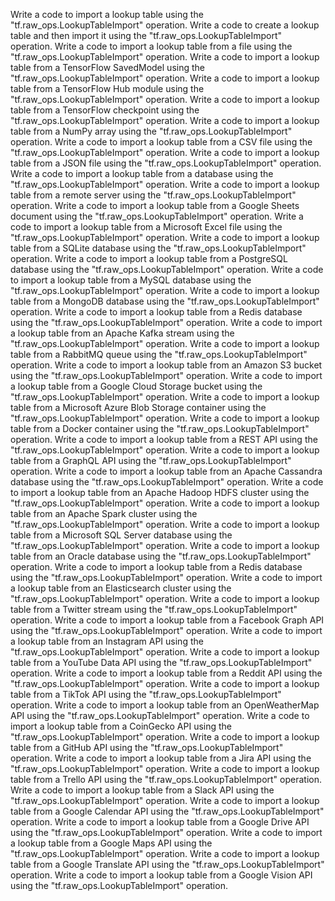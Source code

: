 Write a code to import a lookup table using the "tf.raw_ops.LookupTableImport" operation.
Write a code to create a lookup table and then import it using the "tf.raw_ops.LookupTableImport" operation.
Write a code to import a lookup table from a file using the "tf.raw_ops.LookupTableImport" operation.
Write a code to import a lookup table from a TensorFlow SavedModel using the "tf.raw_ops.LookupTableImport" operation.
Write a code to import a lookup table from a TensorFlow Hub module using the "tf.raw_ops.LookupTableImport" operation.
Write a code to import a lookup table from a TensorFlow checkpoint using the "tf.raw_ops.LookupTableImport" operation.
Write a code to import a lookup table from a NumPy array using the "tf.raw_ops.LookupTableImport" operation.
Write a code to import a lookup table from a CSV file using the "tf.raw_ops.LookupTableImport" operation.
Write a code to import a lookup table from a JSON file using the "tf.raw_ops.LookupTableImport" operation.
Write a code to import a lookup table from a database using the "tf.raw_ops.LookupTableImport" operation.
Write a code to import a lookup table from a remote server using the "tf.raw_ops.LookupTableImport" operation.
Write a code to import a lookup table from a Google Sheets document using the "tf.raw_ops.LookupTableImport" operation.
Write a code to import a lookup table from a Microsoft Excel file using the "tf.raw_ops.LookupTableImport" operation.
Write a code to import a lookup table from a SQLite database using the "tf.raw_ops.LookupTableImport" operation.
Write a code to import a lookup table from a PostgreSQL database using the "tf.raw_ops.LookupTableImport" operation.
Write a code to import a lookup table from a MySQL database using the "tf.raw_ops.LookupTableImport" operation.
Write a code to import a lookup table from a MongoDB database using the "tf.raw_ops.LookupTableImport" operation.
Write a code to import a lookup table from a Redis database using the "tf.raw_ops.LookupTableImport" operation.
Write a code to import a lookup table from an Apache Kafka stream using the "tf.raw_ops.LookupTableImport" operation.
Write a code to import a lookup table from a RabbitMQ queue using the "tf.raw_ops.LookupTableImport" operation.
Write a code to import a lookup table from an Amazon S3 bucket using the "tf.raw_ops.LookupTableImport" operation.
Write a code to import a lookup table from a Google Cloud Storage bucket using the "tf.raw_ops.LookupTableImport" operation.
Write a code to import a lookup table from a Microsoft Azure Blob Storage container using the "tf.raw_ops.LookupTableImport" operation.
Write a code to import a lookup table from a Docker container using the "tf.raw_ops.LookupTableImport" operation.
Write a code to import a lookup table from a REST API using the "tf.raw_ops.LookupTableImport" operation.
Write a code to import a lookup table from a GraphQL API using the "tf.raw_ops.LookupTableImport" operation.
Write a code to import a lookup table from an Apache Cassandra database using the "tf.raw_ops.LookupTableImport" operation.
Write a code to import a lookup table from an Apache Hadoop HDFS cluster using the "tf.raw_ops.LookupTableImport" operation.
Write a code to import a lookup table from an Apache Spark cluster using the "tf.raw_ops.LookupTableImport" operation.
Write a code to import a lookup table from a Microsoft SQL Server database using the "tf.raw_ops.LookupTableImport" operation.
Write a code to import a lookup table from an Oracle database using the "tf.raw_ops.LookupTableImport" operation.
Write a code to import a lookup table from a Redis database using the "tf.raw_ops.LookupTableImport" operation.
Write a code to import a lookup table from an Elasticsearch cluster using the "tf.raw_ops.LookupTableImport" operation.
Write a code to import a lookup table from a Twitter stream using the "tf.raw_ops.LookupTableImport" operation.
Write a code to import a lookup table from a Facebook Graph API using the "tf.raw_ops.LookupTableImport" operation.
Write a code to import a lookup table from an Instagram API using the "tf.raw_ops.LookupTableImport" operation.
Write a code to import a lookup table from a YouTube Data API using the "tf.raw_ops.LookupTableImport" operation.
Write a code to import a lookup table from a Reddit API using the "tf.raw_ops.LookupTableImport" operation.
Write a code to import a lookup table from a TikTok API using the "tf.raw_ops.LookupTableImport" operation.
Write a code to import a lookup table from an OpenWeatherMap API using the "tf.raw_ops.LookupTableImport" operation.
Write a code to import a lookup table from a CoinGecko API using the "tf.raw_ops.LookupTableImport" operation.
Write a code to import a lookup table from a GitHub API using the "tf.raw_ops.LookupTableImport" operation.
Write a code to import a lookup table from a Jira API using the "tf.raw_ops.LookupTableImport" operation.
Write a code to import a lookup table from a Trello API using the "tf.raw_ops.LookupTableImport" operation.
Write a code to import a lookup table from a Slack API using the "tf.raw_ops.LookupTableImport" operation.
Write a code to import a lookup table from a Google Calendar API using the "tf.raw_ops.LookupTableImport" operation.
Write a code to import a lookup table from a Google Drive API using the "tf.raw_ops.LookupTableImport" operation.
Write a code to import a lookup table from a Google Maps API using the "tf.raw_ops.LookupTableImport" operation.
Write a code to import a lookup table from a Google Translate API using the "tf.raw_ops.LookupTableImport" operation.
Write a code to import a lookup table from a Google Vision API using the "tf.raw_ops.LookupTableImport" operation.